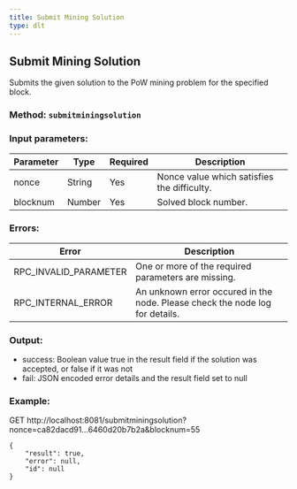 ```yaml
---
title: Submit Mining Solution
type: dlt
---
```

## Submit Mining Solution
Submits the given solution to the PoW mining problem for the specified block.

### Method: `submitminingsolution`
### Input parameters:

| Parameter | Type | Required | Description |
| --- | --- | --- | --- |
| nonce | String | Yes | Nonce value which satisfies the difficulty. |
| blocknum | Number | Yes | Solved block number. |

### Errors:

| Error | Description |
| --- | --- |
| RPC_INVALID_PARAMETER | One or more of the required parameters are missing. |
| RPC_INTERNAL_ERROR | An unknown error occured in the node. Please check the node log for details. |


### Output:
- success: Boolean value true in the result field if the solution was accepted, or false if it was not
- fail: JSON encoded error details and the result field set to null

### Example:
GET http://localhost:8081/submitminingsolution?nonce=ca82dacd91...6460d20b7b2a&blocknum=55
```
{
    "result": true,
    "error": null,
    "id": null
}
```
